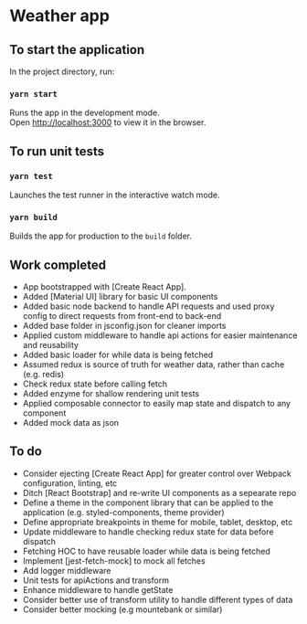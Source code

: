 # Weather app

## To start the application

In the project directory, run:

### `yarn start`

Runs the app in the development mode.<br>
Open [http://localhost:3000](http://localhost:3000) to view it in the browser.

## To run unit tests

### `yarn test`

Launches the test runner in the interactive watch mode.<br>

### `yarn build`

Builds the app for production to the `build` folder.<br>

## Work completed

- App bootstrapped with [Create React App].
- Added [Material UI] library for basic UI components
- Added basic node backend to handle API requests and used proxy config to direct requests from front-end to back-end
- Added base folder in jsconfig.json for cleaner imports
- Applied custom middleware to handle api actions for easier maintenance and reusability
- Added basic loader for while data is being fetched
- Assumed redux is source of truth for weather data, rather than cache (e.g. redis)
- Check redux state before calling fetch
- Added enzyme for shallow rendering unit tests
- Applied composable connector to easily map state and dispatch to any component
- Added mock data as json

## To do

- Consider ejecting [Create React App] for greater control over Webpack configuration, linting, etc
- Ditch [React Bootstrap] and re-write UI components as a sepearate repo
- Define a theme in the component library that can be applied to the application (e.g. styled-components, theme provider)
- Define appropriate breakpoints in theme for mobile, tablet, desktop, etc
- Update middleware to handle checking redux state for data before dispatch
- Fetching HOC to have reusable loader while data is being fetched
- Implement [jest-fetch-mock] to mock all fetches
- Add logger middleware
- Unit tests for apiActions and transform
- Enhance middleware to handle getState
- Consider better use of transform utility to handle different types of data
- Consider better mocking (e.g mountebank or similar)
